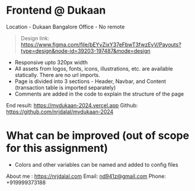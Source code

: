# Frontend @ Dukaan

Location - Dukaan Bangalore Office - No remote

> Design link: https://www.figma.com/file/bEYvZixY37eFbwT3fwzEyV/Payouts?type=design&node-id=39203-197487&mode=design

- Responsive upto 320px width
- All assets from logos, fonts, icons, illustrations, etc. are available statically. There are no url imports.
- Page is divided into 3 sections - Header, Navbar, and Content (transaction table is imported separately)
- Comments are added in the code to explain the structure of the page

End result: https://mydukaan-2024.vercel.app
Github: https://github.com/nrjdalal/mydukaan-2024

# What can be improved (out of scope for this assignment)

- Colors and other variables can be named and added to config files

About me : https://nrjdalal.com
Email: nd941z@gmail.com
Phone: +919999373188
